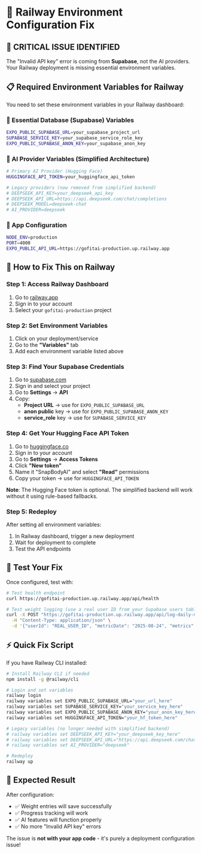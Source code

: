 # 🚂 Railway Environment Configuration Fix

## 🚨 **CRITICAL ISSUE IDENTIFIED**

The "Invalid API key" error is coming from **Supabase**, not the AI providers. Your Railway deployment is missing essential environment variables.

## 📋 **Required Environment Variables for Railway**

You need to set these environment variables in your Railway dashboard:

### **🔑 Essential Database (Supabase) Variables**
```bash
EXPO_PUBLIC_SUPABASE_URL=your_supabase_project_url
SUPABASE_SERVICE_KEY=your_supabase_service_role_key
EXPO_PUBLIC_SUPABASE_ANON_KEY=your_supabase_anon_key
```

### **🤖 AI Provider Variables (Simplified Architecture)**
```bash
# Primary AI Provider (Hugging Face)
HUGGINGFACE_API_TOKEN=your_huggingface_api_token

# Legacy providers (now removed from simplified backend)
# DEEPSEEK_API_KEY=your_deepseek_api_key
# DEEPSEEK_API_URL=https://api.deepseek.com/chat/completions
# DEEPSEEK_MODEL=deepseek-chat
# AI_PROVIDER=deepseek
```

### **🔧 App Configuration**
```bash
NODE_ENV=production
PORT=4000
EXPO_PUBLIC_API_URL=https://gofitai-production.up.railway.app
```

## 🔧 **How to Fix This on Railway**

### **Step 1: Access Railway Dashboard**
1. Go to [railway.app](https://railway.app)
2. Sign in to your account
3. Select your `gofitai-production` project

### **Step 2: Set Environment Variables**
1. Click on your deployment/service
2. Go to the **"Variables"** tab
3. Add each environment variable listed above

### **Step 3: Find Your Supabase Credentials**
1. Go to [supabase.com](https://supabase.com)
2. Sign in and select your project
3. Go to **Settings** → **API**
4. Copy:
   - **Project URL** → use for `EXPO_PUBLIC_SUPABASE_URL`
   - **anon public** key → use for `EXPO_PUBLIC_SUPABASE_ANON_KEY`
   - **service_role** key → use for `SUPABASE_SERVICE_KEY`

### **Step 4: Get Your Hugging Face API Token**
1. Go to [huggingface.co](https://huggingface.co)
2. Sign in to your account
3. Go to **Settings** → **Access Tokens**
4. Click **"New token"**
5. Name it "SnapBodyAI" and select **"Read"** permissions
6. Copy your token → use for `HUGGINGFACE_API_TOKEN`

**Note**: The Hugging Face token is optional. The simplified backend will work without it using rule-based fallbacks.

### **Step 5: Redeploy**
After setting all environment variables:
1. In Railway dashboard, trigger a new deployment
2. Wait for deployment to complete
3. Test the API endpoints

## 🧪 **Test Your Fix**

Once configured, test with:

```bash
# Test health endpoint
curl https://gofitai-production.up.railway.app/api/health

# Test weight logging (use a real user ID from your Supabase users table)
curl -X POST "https://gofitai-production.up.railway.app/api/log-daily-metric" \
  -H "Content-Type: application/json" \
  -d '{"userId": "REAL_USER_ID", "metricDate": "2025-08-24", "metrics": {"weight_kg": 70}}'
```

## ⚡ **Quick Fix Script**

If you have Railway CLI installed:

```bash
# Install Railway CLI if needed
npm install -g @railway/cli

# Login and set variables
railway login
railway variables set EXPO_PUBLIC_SUPABASE_URL="your_url_here"
railway variables set SUPABASE_SERVICE_KEY="your_service_key_here"
railway variables set EXPO_PUBLIC_SUPABASE_ANON_KEY="your_anon_key_here"
railway variables set HUGGINGFACE_API_TOKEN="your_hf_token_here"

# Legacy variables (no longer needed with simplified backend)
# railway variables set DEEPSEEK_API_KEY="your_deepseek_key_here"
# railway variables set DEEPSEEK_API_URL="https://api.deepseek.com/chat/completions"
# railway variables set AI_PROVIDER="deepseek"

# Redeploy
railway up
```

## 🎯 **Expected Result**

After configuration:
- ✅ Weight entries will save successfully
- ✅ Progress tracking will work
- ✅ AI features will function properly
- ✅ No more "Invalid API key" errors

The issue is **not with your app code** - it's purely a deployment configuration issue!



